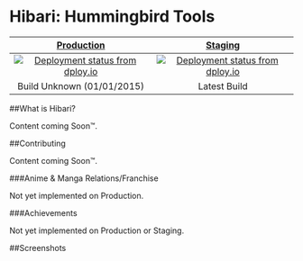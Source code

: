 # Hibari: Hummingbird Tools

[Production](https://hb.wopian.me) | [Staging](https://staging.wopian.me)
:---: | :---:
[![Deployment status from dploy.io](https://wopian-hb.dploy.io/badge/13023223963004/19496.png)](https://wopian-hb.dploy.io) | [![Deployment status from dploy.io](https://wopian-hb.dploy.io/badge/13023223963004/19495.png)](https://wopian-hb.dploy.io)
Build Unknown (01/01/2015) | Latest Build
##What is Hibari?

Content coming Soon™.

##Contributing

Content coming Soon™.

###Anime & Manga Relations/Franchise

Not yet implemented on Production.

###Achievements

Not yet implemented on Production or Staging.

##Screenshots

